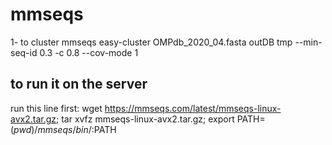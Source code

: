 # mmseqs
1- to cluster
mmseqs easy-cluster OMPdb_2020_04.fasta outDB tmp --min-seq-id 0.3 -c 0.8 --cov-mode 1

## to run it on the server
run this line first:
wget https://mmseqs.com/latest/mmseqs-linux-avx2.tar.gz; tar xvfz mmseqs-linux-avx2.tar.gz; export PATH=$(pwd)/mmseqs/bin/:$PATH
